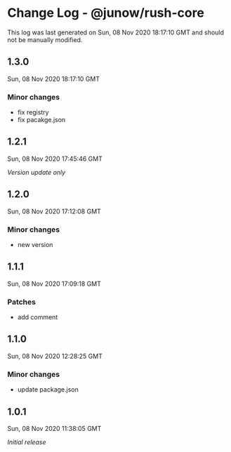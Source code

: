 # Change Log - @junow/rush-core

This log was last generated on Sun, 08 Nov 2020 18:17:10 GMT and should not be manually modified.

## 1.3.0
Sun, 08 Nov 2020 18:17:10 GMT

### Minor changes

- fix registry
- fix pacakge.json

## 1.2.1
Sun, 08 Nov 2020 17:45:46 GMT

_Version update only_

## 1.2.0
Sun, 08 Nov 2020 17:12:08 GMT

### Minor changes

- new version

## 1.1.1
Sun, 08 Nov 2020 17:09:18 GMT

### Patches

- add comment

## 1.1.0
Sun, 08 Nov 2020 12:28:25 GMT

### Minor changes

- update package.json

## 1.0.1
Sun, 08 Nov 2020 11:38:05 GMT

_Initial release_

